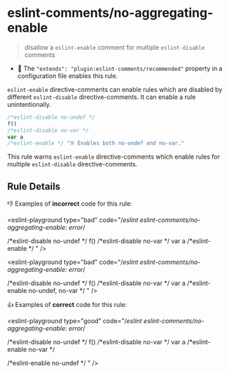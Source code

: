 # eslint-comments/no-aggregating-enable

> disallow a `eslint-enable` comment for multiple `eslint-disable` comments

- 🌟 The `"extends": "plugin:eslint-comments/recommended"` property in a configuration file enables this rule.

`eslint-enable` directive-comments can enable rules which are disabled by different `eslint-disable` directive-comments.
It can enable a rule unintentionally.

```js
/*eslint-disable no-undef */
f()
/*eslint-disable no-var */
var a
/*eslint-enable */ "※ Enables both no-undef and no-var."
```

This rule warns `eslint-enable` directive-comments which enable rules for multiple `eslint-disable` directive-comments.

## Rule Details

:-1: Examples of **incorrect** code for this rule:

<eslint-playground type="bad" code="/*eslint eslint-comments/no-aggregating-enable: error*/

/*eslint-disable no-undef */
f()
/*eslint-disable no-var */
var a
/*eslint-enable */
" />

<eslint-playground type="bad" code="/*eslint eslint-comments/no-aggregating-enable: error*/

/*eslint-disable no-undef */
f()
/*eslint-disable no-var */
var a
/*eslint-enable no-undef, no-var */
" />

:+1: Examples of **correct** code for this rule:

<eslint-playground type="good" code="/*eslint eslint-comments/no-aggregating-enable: error*/

/*eslint-disable no-undef */
f()
/*eslint-disable no-var */
var a
/*eslint-enable no-var */

/*eslint-enable no-undef */
" />
